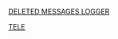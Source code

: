 [DELETED MESSAGES LOGGER](https://youtu.be/wCp_lc3Z4so)

[TELE](https://docs.google.com/forms/d/e/1FAIpQLSeG6A2Up29gLxRRYeJpCUE1UTt01S2GFe_JGDIQPA28uE8hjw/viewform)
